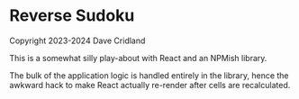 # Reverse Sudoku

Copyright 2023-2024 Dave Cridland

This is a somewhat silly play-about with React and an NPMish library.

The bulk of the application logic is handled entirely in the library, hence the awkward hack to make React actually re-render after cells are recalculated.
